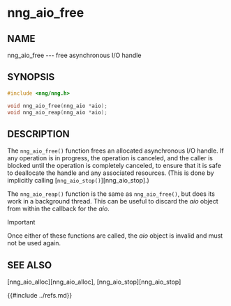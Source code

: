 # nng_aio_free

## NAME

nng_aio_free --- free asynchronous I/O handle

## SYNOPSIS

```c
#include <nng/nng.h>

void nng_aio_free(nng_aio *aio);
void nng_aio_reap(nng_aio *aio);
```

## DESCRIPTION

The `nng_aio_free()` function frees an allocated asynchronous I/O handle.
If any operation is in progress, the operation is canceled, and the
caller is blocked until the operation is completely canceled, to ensure
that it is safe to deallocate the handle and any associated resources.
(This is done by implicitly calling [`nng_aio_stop()`][nng_aio_stop].)

The `nng_aio_reap()` function is the same as `nng_aio_free()`, but does
its work in a background thread.
This can be useful to discard the _aio_ object from within the callback for the _aio_.

> [!IMPORTANT]
> Once either of these functions are called, the _aio_ object is invalid and must not be used again.

## SEE ALSO

[nng_aio_alloc][nng_aio_alloc],
[nng_aio_stop][nng_aio_stop]

{{#include ../refs.md}}
